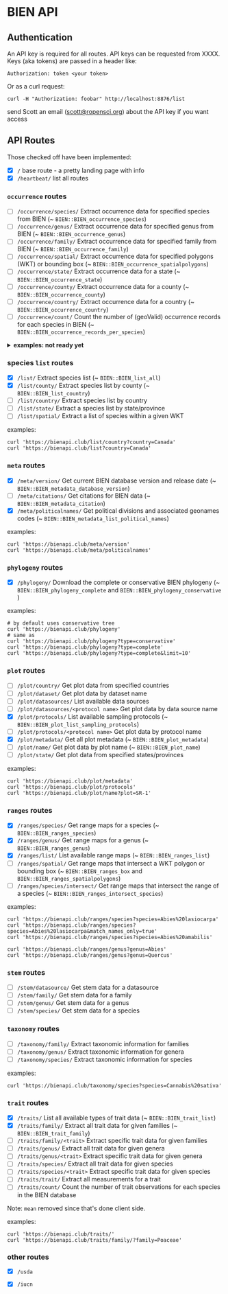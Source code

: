 BIEN API
========

## Authentication

An API key is required for all routes. API keys can be requested from XXXX. Keys (aka tokens) are passed in a header like:

```
Authorization: token <your token>
```

Or as a curl request:

```
curl -H "Authorization: foobar" http://localhost:8876/list
```

send Scott an email (scott@ropensci.org) about the API key if you want access

## API Routes

Those checked off have been implemented:

- [x] `/` base route - a pretty landing page with info
- [x] `/heartbeat/` list all routes

### `occurrence` routes

- [ ] `/occurrence/species/` Extract occurrence data for specified species from BIEN (~ `BIEN::BIEN_occurrence_species`)
- [ ] `/occurrence/genus/` Extract occurrence data for specified genus from BIEN (~ `BIEN::BIEN_occurrence_genus`)
- [ ] `/occurrence/family/` Extract occurrence data for specified family from BIEN (~ `BIEN::BIEN_occurrence_family`)
- [ ] `/occurrence/spatial/` Extract occurrence data for specified polygons (WKT) or bounding box (~ `BIEN::BIEN_occurrence_spatialpolygons`)
- [ ] `/occurrence/state/` Extract occurrence data for a state (~ `BIEN::BIEN_occurrence_state`)
- [ ] `/occurrence/county/` Extract occurrence data for a county (~ `BIEN::BIEN_occurrence_county`)
- [ ] `/occurrence/country/` Extract occurrence data for a country (~ `BIEN::BIEN_occurrence_country`)
- [ ] `/occurrence/count/` Count the number of (geoValid) occurrence records for each species in BIEN (~ `BIEN::BIEN_occurrence_records_per_species`)

<details><summary><strong>examples: not ready yet</strong></summary>
examples:

```
curl 'https://bienapi.club/occurrence/species?species=Pinus%20contorta'
curl 'https://bienapi.club/occurrence/genus?genus=Pinus'
curl 'https://bienapi.club/occurrence/family?family=Pinaceae'
curl -XPOST 'https://bienapi.club/occurrence/spatial' -d "wkt=POLYGON((-114.125 34.230,-112.346 34.230,-112.346 32.450,-114.125 32.450,-114.125 34.230)); lat_min=27.31; lat_max=37.29; lon_min=-117.13; lon_max=-108.62"
```
</details>

### species `list` routes

- [x] `/list/` Extract species list (~ `BIEN::BIEN_list_all`)
- [x] `/list/county/` Extract species list by county (~ `BIEN::BIEN_list_country`)
- [ ] `/list/country/` Extract species list by country
- [ ] `/list/state/` Extract a species list by state/province
- [ ] `/list/spatial/` Extract a list of species within a given WKT

examples:

```
curl 'https://bienapi.club/list/country?country=Canada'
curl 'https://bienapi.club/list?country=Canada'
```

### `meta` routes

- [x] `/meta/version/` Get current BIEN database version and release date (~ `BIEN::BIEN_metadata_database_version`)
- [ ] `/meta/citations/` Get citations for BIEN data (~ `BIEN::BIEN_metadata_citation`)
- [x] `/meta/politicalnames/` Get political divisions and associated geonames codes (~ `BIEN::BIEN_metadata_list_political_names`)

examples:

```
curl 'https://bienapi.club/meta/version'
curl 'https://bienapi.club/meta/politicalnames'
```

### `phylogeny` routes

- [x] `/phylogeny/` Download the complete or conservative BIEN phylogeny (~ `BIEN::BIEN_phylogeny_complete` and `BIEN::BIEN_phylogeny_conservative` )

examples:

```
# by default uses conservative tree
curl 'https://bienapi.club/phylogeny'
# same as
curl 'https://bienapi.club/phylogeny?type=conservative'
curl 'https://bienapi.club/phylogeny?type=complete'
curl 'https://bienapi.club/phylogeny?type=complete&limit=10'
```

### `plot` routes

- [ ] `/plot/country/` Get plot data from specified countries
- [ ] `/plot/dataset/` Get plot data by dataset name
- [ ] `/plot/datasources/` List available data sources
- [ ] `/plot/datasources/<protocol name>` Get plot data by data source name
- [x] `/plot/protocols/` List available sampling protocols (~ `BIEN::BIEN_plot_list_sampling_protocols`)
- [ ] `/plot/protocols/<protocol name>` Get plot data by protocol name
- [x] `/plot/metadata/` Get all plot metadata  (~ `BIEN::BIEN_plot_metadata`)
- [ ] `/plot/name/` Get plot data by plot name (~ `BIEN::BIEN_plot_name`)
- [ ] `/plot/state/` Get plot data from specified states/provinces

examples:

```
curl 'https://bienapi.club/plot/metadata'
curl 'https://bienapi.club/plot/protocols'
curl 'https://bienapi.club/plot/name?plot=SR-1'
```

### `ranges` routes

- [x] `/ranges/species/` Get range maps for a species (~ `BIEN::BIEN_ranges_species`)
- [x] `/ranges/genus/` Get range maps for a genus (~ `BIEN::BIEN_ranges_genus`)
- [x] `/ranges/list/` List available range maps (~ `BIEN::BIEN_ranges_list`)
- [ ] `/ranges/spatial/` Get range maps that intersect a WKT polygon or bounding box (~ `BIEN::BIEN_ranges_box` and `BIEN::BIEN_ranges_spatialpolygons`)
- [ ] `/ranges/species/intersect/` Get range maps that intersect the range of a species (~ `BIEN::BIEN_ranges_intersect_species`)

examples:

```
curl 'https://bienapi.club/ranges/species?species=Abies%20lasiocarpa'
curl 'https://bienapi.club/ranges/species?species=Abies%20lasiocarpa&match_names_only=true'
curl 'https://bienapi.club/ranges/species?species=Abies%20amabilis'

curl 'https://bienapi.club/ranges/genus?genus=Abies'
curl 'https://bienapi.club/ranges/genus?genus=Quercus'
```

### `stem` routes

- [ ] `/stem/datasource/` Get stem data for a datasource
- [ ] `/stem/family/` Get stem data for a family
- [ ] `/stem/genus/` Get stem data for a genus
- [ ] `/stem/species/` Get stem data for a species

### `taxonomy` routes

- [ ] `/taxonomy/family/` Extract taxonomic information for families
- [ ] `/taxonomy/genus/` Extract taxonomic information for genera
- [ ] `/taxonomy/species/` Extract taxonomic information for species

examples:

```
curl 'https://bienapi.club/taxonomy/species?species=Cannabis%20sativa'
```

### `trait` routes

- [x] `/traits/` List all available types of trait data (~ `BIEN::BIEN_trait_list`)
- [x] `/traits/family/` Extract all trait data for given families (~ `BIEN::BIEN_trait_family`)
- [ ] `/traits/family/<trait>` Extract specific trait data for given families
- [ ] `/traits/genus/` Extract all trait data for given genera
- [ ] `/traits/genus/<trait>` Extract specific trait data for given genera
- [ ] `/traits/species/` Extract all trait data for given species
- [ ] `/traits/species/<trait>` Extract specific trait data for given species
- [ ] `/traits/trait/` Extract all measurements for a trait
- [ ] `/traits/count/` Count the number of trait observations for each species in the BIEN database

Note: `mean` removed since that's done client side.

examples:

```
curl 'https://bienapi.club/traits/'
curl 'https://bienapi.club/traits/family/?family=Poaceae'
```


### other routes

- [x] `/usda`
- [x] `/iucn`

